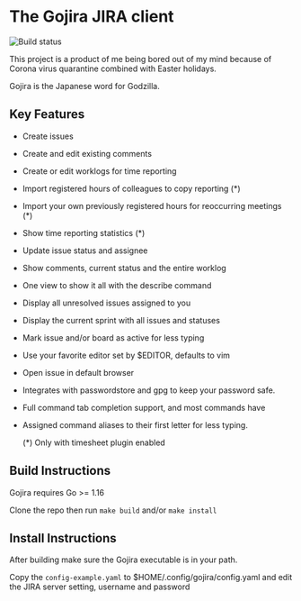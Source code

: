 # The Gojira JIRA client

![Build status](https://github.com/mhersson/gojira/actions/workflows/build.yml/badge.svg)

This project is a product of me being bored out of my mind because of Corona
virus quarantine combined with Easter holidays.

Gojira is the Japanese word for Godzilla.

## Key Features

- Create issues
- Create and edit existing comments
- Create or edit worklogs for time reporting
- Import registered hours of colleagues to copy reporting (*)
- Import your own previously registered hours for reoccurring meetings (*)
- Show time reporting statistics (*)
- Update issue status and assignee
- Show comments, current status and the entire worklog
- One view to show it all with the describe command
- Display all unresolved issues assigned to you
- Display the current sprint with all issues and statuses
- Mark issue and/or board as active for less typing
- Use your favorite editor set by $EDITOR, defaults to vim
- Open issue in default browser
- Integrates with passwordstore and gpg to keep your password safe.
- Full command tab completion support, and most commands have
- Assigned command aliases to their first letter for less typing.
  
  (*) Only with timesheet plugin enabled

## Build Instructions

Gojira requires Go >= 1.16

Clone the repo then run `make build` and/or `make install`

## Install Instructions

After building make sure the Gojira executable is in your path.

Copy the `config-example.yaml` to $HOME/.config/gojira/config.yaml
and edit the JIRA server setting, username and password
